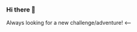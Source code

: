 ### Hi there 👋

<!--
**Alienverschaeve/alienVerschaeve** is a ✨ _special_ ✨ repository because its `README.md` (this file) appears on your GitHub profile.

Here are some ideas to get you started:

- 🍼 Born and raised in Belgium
- 🌱 In training to become a full stack developer
- 💻 I’m looking to collaborate in programming!
- 🤔 I've worked in Marketing and Tourism.
- 💬 Native Dutch speaker, fluent in English and moderate in Spanish and French
- 📫 Mail: online.assistant1990@gmail.com
- 😄 I love salsa, reading, swimming and Travelling

--> Always looking for a new challenge/adventure! <--
